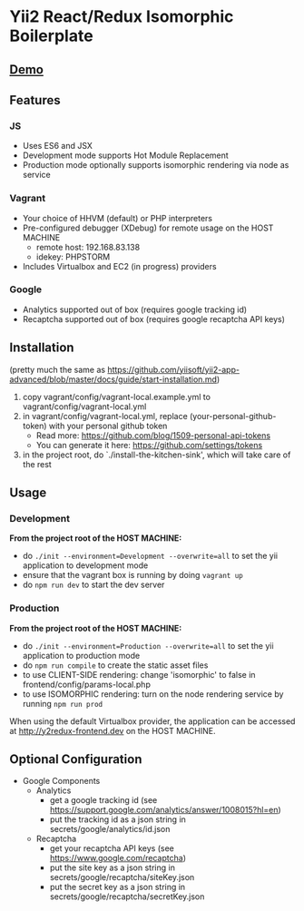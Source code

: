 Yii2 React/Redux Isomorphic Boilerplate
=======================================

## [Demo](http://arleighdickerson.us)


Features
---------------------------------------
### JS
- Uses ES6 and JSX
- Development mode supports Hot Module Replacement
- Production mode optionally supports isomorphic rendering via node as service
### Vagrant
- Your choice of HHVM (default) or PHP interpreters
- Pre-configured debugger (XDebug) for remote usage on the HOST MACHINE
    - remote host: 192.168.83.138 
    - idekey: PHPSTORM
- Includes Virtualbox and EC2 (in progress) providers

### Google
- Analytics supported out of box (requires google tracking id)
- Recaptcha supported out of box (requires google recaptcha API keys)

Installation
---------------------------------------
(pretty much the same as https://github.com/yiisoft/yii2-app-advanced/blob/master/docs/guide/start-installation.md)

1. copy vagrant/config/vagrant-local.example.yml to vagrant/config/vagrant-local.yml
2. in vagrant/config/vagrant-local.yml, replace (your-personal-github-token) with your personal github token
    - Read more: https://github.com/blog/1509-personal-api-tokens
    - You can generate it here: https://github.com/settings/tokens
3. in the project root, do `./install-the-kitchen-sink', which will take care of the rest

Usage
---------------------------------------

### Development
**From the project root of the HOST MACHINE:**
- do `./init --environment=Development --overwrite=all` to set the yii application to development mode 
- ensure that the vagrant box is running by doing `vagrant up`
- do `npm run dev` to start the dev server

### Production
**From the project root of the HOST MACHINE:**
- do `./init --environment=Production --overwrite=all` to set the yii application to production mode
- do `npm run compile` to create the static asset files
- to use CLIENT-SIDE rendering: change 'isomorphic' to false in frontend/config/params-local.php
- to use ISOMORPHIC rendering: turn on the node rendering service by running `npm run prod`
    
When using the default Virtualbox provider, the application can be accessed at http://y2redux-frontend.dev on the HOST MACHINE.

Optional Configuration
---------------------------------------
- Google Components
    - Analytics
        - get a google tracking id (see https://support.google.com/analytics/answer/1008015?hl=en)
        - put the tracking id as a json string in secrets/google/analytics/id.json
    - Recaptcha 
        - get your recaptcha API keys (see https://www.google.com/recaptcha)
        - put the site key as a json string in secrets/google/recaptcha/siteKey.json
        - put the secret key as a json string in secrets/google/recaptcha/secretKey.json

